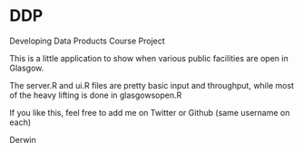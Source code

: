 # DDP
Developing Data Products Course Project

This is a little application to show when various public facilities are open in Glasgow.

The server.R and ui.R files are pretty basic input and throughput, while most of the heavy lifting is done in glasgowsopen.R

If you like this, feel free to add me on Twitter or Github (same username on each)

Derwin
